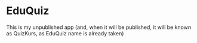 # EduQuiz
This is my unpublished app (and, when it will be published, it will be known as QuizKurs, as EduQuiz name is already taken)
